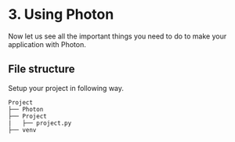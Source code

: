 # 3. Using Photon

Now let us see all the important things you need to do to make your application with Photon.

## File structure

Setup your project in following way.

```text
Project
├── Photon
├── Project
|   ├── project.py
├── venv
```
